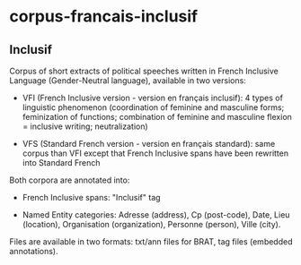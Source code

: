 # corpus-francais-inclusif

## Inclusif ##

Corpus of short extracts of political speeches written in French
Inclusive Language (Gender-Neutral language), available in two
versions:

* VFI (French Inclusive version - version en français inclusif): 4
  types of linguistic phenomenon (coordination of feminine and
  masculine forms; feminization of functions; combination of feminine
  and masculine flexion = inclusive writing; neutralization)

* VFS (Standard French version - version en français standard): same
  corpus than VFI except that French Inclusive spans have been
  rewritten into Standard French

Both corpora are annotated into:

* French Inclusive spans: "Inclusif" tag

* Named Entity categories: Adresse (address), Cp (post-code), Date,
  Lieu (location), Organisation (organization), Personne (person),
  Ville (city).

Files are available in two formats: txt/ann files for BRAT, tag files
(embedded annotations).
